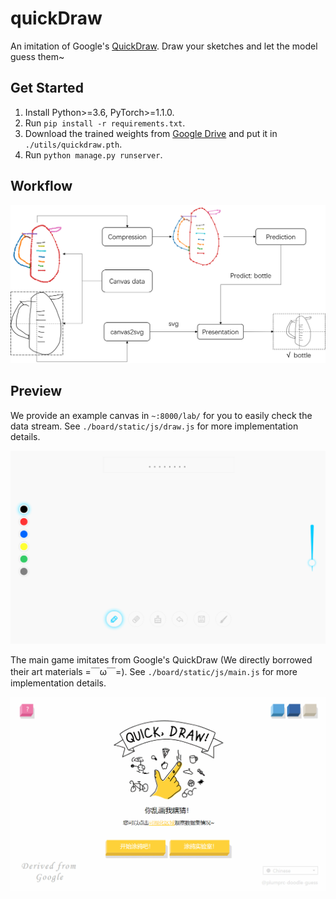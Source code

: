 # quickDraw
An imitation of Google's [QuickDraw](https://quickdraw.withgoogle.com/). Draw your sketches and let the model guess them~

## Get Started
1. Install Python>=3.6, PyTorch>=1.1.0.
2. Run `pip install -r requirements.txt`.
3. Download the trained weights from [Google Drive](https://drive.google.com/file/d/1wyurJngyx30Ow6ngow522Jd1PjFXtcJt/view) and put it in `./utils/quickdraw.pth`.
4. Run `python manage.py runserver`.

## Workflow

![process](pics/process.png)

## Preview
We provide an example canvas in `~:8000/lab/` for you to easily check the data stream. See `./board/static/js/draw.js` for more implementation details.

![lab](pics/lab.gif)

The main game imitates from Google's QuickDraw (We directly borrowed their art materials =￣ω￣=). See `./board/static/js/main.js` for more implementation details.

![game](pics/game.gif)
